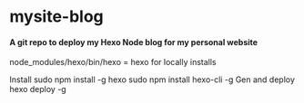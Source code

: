 mysite-blog
===========

#### A git repo to deploy my Hexo Node blog for my personal website

node_modules/hexo/bin/hexo = hexo for locally installs


Install
sudo npm install -g hexo
sudo npm install hexo-cli -g
Gen and deploy
hexo deploy -g
